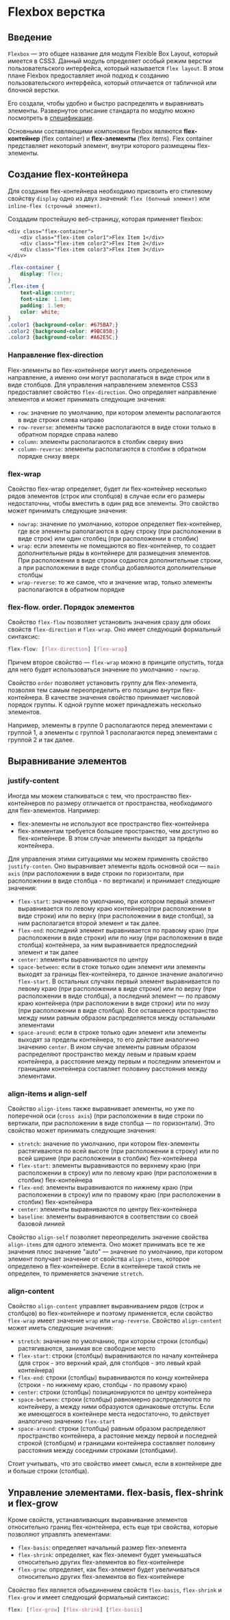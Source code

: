 # Flexbox верстка

## Введение

`Flexbox` — это общее название для модуля Flexible Box Layout, который имеется в CSS3. Данный модуль определяет особый режим верстки пользовательского интерфейса, который называется `flex layout`. В этом плане Flexbox предоставляет иной подход к созданию пользовательского интерфейса, который отличается от табличной или блочной верстки.

Его создали, чтобы удобно и быстро распределять и выравнивать элементы. Развернутое описание стандарта по модулю можно посмотреть в [спецификации](https://drafts.csswg.org/css-flexbox/).

Основными составляющими компоновки flexbox являются **flex-контейнер** (flex container) и **flex-элементы** (flex items). Flex container представляет некоторый элемент, внутри которого размещены flex-элементы.

## Создание flex-контейнера

Для создания flex-контейнера необходимо присвоить его стилевому свойству `display` одно из двух значений: `flex (болчный элемент)` или `inline-flex (строчный элемент)`.

Создадим простейшую веб-страницу, которая применяет flexbox:

```markup
<div class="flex-container">
    <div class="flex-item color1">Flex Item 1</div>
    <div class="flex-item color2">Flex Item 2</div>
    <div class="flex-item color3">Flex Item 3</div>
</div>
```

```css
.flex-container {
    display: flex;
}
.flex-item {
    text-align:center;
    font-size: 1.1em;
    padding: 1.5em;
    color: white;
}
.color1 {background-color: #675BA7;}
.color2 {background-color: #9BC850;}
.color3 {background-color: #A62E5C;}
```

### Направление flex-direction

Flex-элементы во flex-контейнере могут иметь определенное направление, а именно они могут располагаться в виде строк или в виде столбцов. Для управления направлением элементов CSS3 предоставляет свойство `flex-direction`. Оно определяет направление элементов и может принимать следующие значения:

* `row`: значение по умолчанию, при котором элементы располагаются в виде строки слева направо
* `row-reverse`: элементы также располагаются в виде стоки только в обратном порядке справа налево
* `column`: элементы располагаются в столбик сверху вниз
* `column-reverse`: элементы располагаются в столбик в обратном порядке снизу вверх

### flex-wrap

Свойство flex-wrap определяет, будет ли flex-контейнер несколько рядов элементов (строк или столбцов) в случае если его размеры недостаточны, чтобы вместить в один ряд все элементы. Это свойство может принимать следующие значения:

* `nowrap`: значение по умолчанию, которое определяет flex-контейнер, где все элементы раполагаются в одну строку (при расположении в виде строк) или один столбец (при расположении в столбик)
* `wrap`: если элементы не помещаются во flex-контейнер, то создает дополнительные ряды в контейнере для размещения элементов. При расположении в виде строки содаются дополнительные строки, а при расположении в виде столбца добавляются дополнительные столбцы
* `wrap-reverse`: то же самое, что и значение wrap, только элементы располагаются в обратном порядке

### flex-flow. order. Порядок элементов

Свойство `flex-flow` позволяет установить значения сразу для обоих свойств `flex-direction` и `flex-wrap`. Оно имеет следующий формальный синтаксис:

```css
flex-flow: [flex-direction] [flex-wrap]
```

Причем второе свойство — `flex-wrap` можно в принципе опустить, тогда для него будет использоваться значение по умолчанию - `nowrap`.

Свойство `order` позволяет установить группу для flex-элемента, позволяя тем самым переопределить его позицию внутри flex-контейнера. В качестве значения свойство принимает числовой порядок группы. К одной группе может принадлежать несколько элементов.

Например, элементы в группе 0 располагаются перед элементами с группой 1, а элементы с группой 1 располагаются перед элементами с группой 2 и так далее.

## Выравнивание элементов

### justify-content

Иногда мы можем сталкиваться с тем, что пространство flex-контейнеров по размеру отличается от пространства, необходимого для flex-элементов. Например:

* flex-элементы не используют все пространство flex-контейнера
* flex-элементам требуется большее пространство, чем доступно во flex-контейнере. В этом случае элементы выходят за пределы контейнера.

Для управления этими ситуациями мы можем применять свойство `justify-conten`. Оно выравнивает элементы вдоль основной оси — `main axis` (при расположении в виде строки по горизонтали, при расположении в виде столбца - по вертикали) и принимает следующие значения:

* `flex-start`: значение по умолчанию, при котором первый элемент выравнивается по левому краю контейнера(при расположении в виде строки) или по верху (при расположении в виде столбца), за ним располагается второй элемент и так далее.
* `flex-end`: последний элемент выравнивается по правому краю (при расположении в виде строки) или по низу (при расположении в виде столбца) контейнера, за ним выравнивается предпоследний элемент и так далее
* `center`: элементы выравниваются по центру
* `space-between`: если в стоке только один элемент или элементы выходят за границы flex-контейнера, то данное значение аналогично `flex-start`. В остальных случаях первый элемент выравнивается по левому краю (при расположении в виде строки) или по верху (при расположении в виде столбца), а последний элемент — по правому краю контейнера (при расположении в виде строки) или по низу (при расположении в виде столбца). Все оставшееся пространство между ними равным образом распределяется между остальными элементами
* `space-around`: если в строке только один элемент или элементы выходят за пределы контейнера, то его действие аналогично значению `center`. В ином случае элементы равным образом распределяют пространство между левым и правым краем контейнера, а расстояние между первым и последним элементом и границами контейнера составляет половину расстояния между элементами.

### align-items и align-self

Свойство `align-items` также выравнивает элементы, но уже по поперечной оси (`cross axis`) (при расположении в виде строки по вертикали, при расположении в виде столбца — по горизонтали). Это свойство может принимать следующие значения:

* `stretch`: значение по умолчанию, при котором flex-элементы растягиваются по всей высоте (при расположении в строку) или по всей ширине (при расположении в столбик) flex-контейнера
* `flex-start`: элементы выравниваются по верхнему краю (при расположении в строку) или по левому краю (при расположении в столбик) flex-контейнера
* `flex-end`: элементы выравниваются по нижнему краю (при расположении в строку) или по правому краю (при расположении в столбик) flex-контейнера
* `center`: элементы выравниваются по центру flex-контейнера
* `baseline`: элементы выравниваются в соответствии со своей базовой линией

Свойство `align-self` позволяет переопределить значение свойства `align-items` для одного элемента. Оно может принимать все те же значения плюс значение "auto" — значение по умолчанию, при котором элемент получает значение от свойства `align-items`, которое определено в flex-контейнере. Если в контейнере такой стиль не определен, то применяется значение `stretch`.

### align-content

Свойство `align-content` управляет выравниванием рядов (строк и столбцов) во flex-контейнере и поэтому применяется, если свойство `flex-wrap` имеет значение `wrap` или `wrap-reverse`. Свойство `align-content` может иметь следующие значения:

* `stretch`: значение по умолчанию, при котором строки (столбцы) растягиваются, занимая все свободное место
* `flex-start`: строки (столбцы) выравниваются по началу контейнера (для строк - это верхний край, для столбцов - это левый край контейнера)
* `flex-end`: строки (столбцы) выравниваются по концу контейнера (строки - по нижнему краю, столбцы - по правому краю)
* `center`: строки (столбцы) позиционируются по центру контейнера
* `space-between`: строки (столбцы) равномерно распределяются по контейнеру, а между ними образуются одинаковые отступы. Если же имеющегося в контейнере места недостаточно, то действует аналогично значению `flex-start`
* `space-around`: строки (столбцы) равным образом распределяют пространство контейнера, а растояние между первой и последней строкой (столбцом) и границами контейнера составляет половину расстояния между соседними строками (столбцами).

Стоит учитывать, что это свойство имеет смысл, если в контейнере две и больше строки (столбца).

## Управление элементами. flex-basis, flex-shrink и flex-grow

Кроме свойств, устанавливающих выравнивание элементов относительно границ flex-контейнера, есть еще три свойства, которые позволяют управлять элементами:

* `flex-basis`: определяет начальный размер flex-элемента
* `flex-shrink`: определяет, как flex-элемент будет уменьшаться относительно других flex-элементов во flex-контейнере
* `flex-grow`: определяет, как flex-элемент будет увеличиваться относительно других flex-элементов во flex-контейнере

Свойство flex является объединением свойств `flex-basis`, `flex-shrink` и `flex-grow` и имеет следующий формальный синтаксис:

```css
flex: [flex-grow] [flex-shrink] [flex-basis]
```

